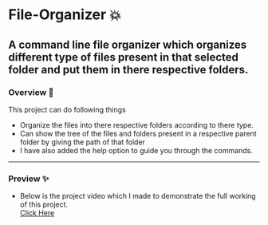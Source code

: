 # File-Organizer 💥
A command line file organizer which organizes different type of files present in that selected folder and put them in there respective folders.
---------
### Overview 📌
This project can do following things
- Organize the files into there respective folders according to there type.
- Can show the tree of the files and folders present in a respective parent folder by giving the path of that folder
- I have also added the help option to guide you through the commands.
---------
### Preview ✨
- Below is the project video which I made to demonstrate the full working of this project. <br/>
[Click Here](https://drive.google.com/file/d/1ISodS-dSjuFDAAgcdoMTGToLKNr3Oj1D/view?usp=sharing)
